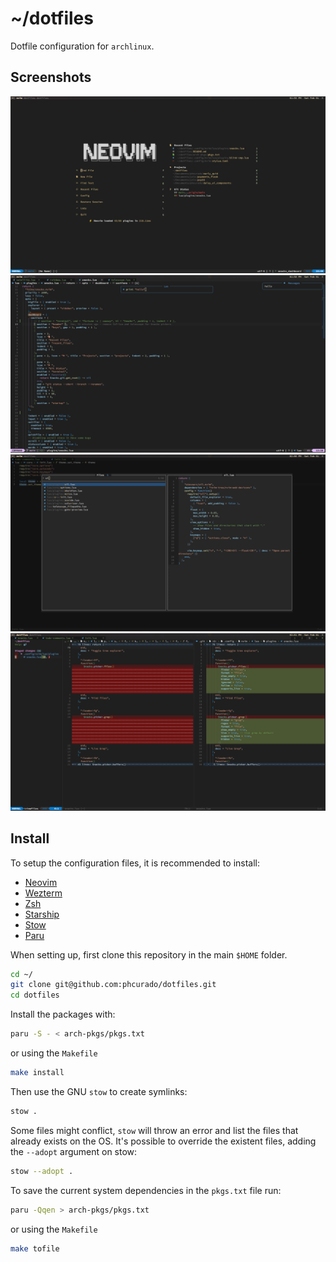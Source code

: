 # ~/dotfiles

Dotfile configuration for `archlinux`.

## Screenshots

<img src="images/dashboard.png" alt="main screen with snacks dashboard">

<img src="images/cmdline.png" alt="cmd line with noice plugin">

<img src="images/finder.png" alt="Finder plugin">

<img src="images/gitdiff.png" alt="git diff with Neogit plugin">

## Install

To setup the configuration files, it is recommended to install:

- [Neovim](https://neovim.io)
- [Wezterm](https://wezfurlong.org/wezterm)
- [Zsh](https://wiki.archlinux.org/title/Zsh)
- [Starship](https://starship.rs)
- [Stow](https://www.gnu.org/software/stow/manual/stow.html)
- [Paru](https://github.com/Morganamilo/paru)

When setting up, first clone this repository in the main `$HOME` folder.

```bash
cd ~/
git clone git@github.com:phcurado/dotfiles.git
cd dotfiles
```

Install the packages with:

```bash
paru -S - < arch-pkgs/pkgs.txt
```

or using the `Makefile`

```bash
make install
```

Then use the GNU `stow` to create symlinks:

```bash
stow .
```

Some files might conflict, `stow` will throw an error and list the files that already exists on the OS.
It's possible to override the existent files, adding the `--adopt` argument on stow:

```bash
stow --adopt .
```

To save the current system dependencies in the `pkgs.txt` file run:

```bash
paru -Qqen > arch-pkgs/pkgs.txt
```

or using the `Makefile`

```bash
make tofile
```
